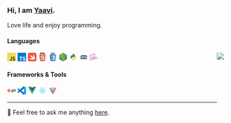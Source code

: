### Hi, I am <a target="_blank" href="https://yaavi.me"><ins>Yaavi</ins></a>.

Love life and enjoy programming. 

#### Languages

<img height=180 align="right" src="https://github-readme-stats.vercel.app/api?username=vsme&theme=github_dark_dimmed" />

<code><img height="20" src="https://raw.githubusercontent.com/github/explore/main/topics/javascript/javascript.png" alt="javascript" /></code>
<code><img height="20" src="https://raw.githubusercontent.com/github/explore/main/topics/typescript/typescript.png" alt="typescript" /></code>
<code><img height="20" src="https://raw.githubusercontent.com/github/explore/main/topics/swift/swift.png" alt="swift" /></code>
<code><img height="20" src="https://raw.githubusercontent.com/github/explore/main/topics/html/html.png" alt="html" /></code>
<code><img height="20" src="https://raw.githubusercontent.com/github/explore/main/topics/css/css.png" alt="css" /></code>
<code><img height="20" src="https://raw.githubusercontent.com/github/explore/main/topics/nodejs/nodejs.png" alt="nodejs" /></code>
<code><img height="20" src="https://raw.githubusercontent.com/github/explore/main/topics/python/python.png" alt="python" /></code>
<code><img height="20" src="https://raw.githubusercontent.com/github/explore/main/topics/less/less.png" alt="less" /></code>
<code><img height="20" src="https://raw.githubusercontent.com/github/explore/main/topics/sass/sass.png" alt="sass" /></code>

#### Frameworks & Tools

<code><img height="20" src="https://raw.githubusercontent.com/github/explore/main/topics/git/git.png" alt="git" /></code>
<code><img height="20" src="https://raw.githubusercontent.com/github/explore/main/topics/visual-studio-code/visual-studio-code.png" alt="visual-studio-code" /></code>
<code><img height="20" src="https://raw.githubusercontent.com/github/explore/main/topics/vue/vue.png" alt="vue" /></code>
<code><img height="20" src="https://raw.githubusercontent.com/github/explore/main/topics/react/react.png" alt="react" /></code>
<code><img height="20" src="https://raw.githubusercontent.com/github/explore/main/topics/vite/vite.png" alt="vite" /></code>

---

💬 Feel free to ask me anything [here](https://github.com/vsme/vsme/issues).
<!--
✨ Never too old to learn
**vsme/vsme** is a ✨ _special_ ✨ repository because its `README.md` (this file) appears on your GitHub profile.

Here are some ideas to get you started:

- 🔭 I’m currently working on ...
- 🌱 I’m currently learning ...
- 👯 I’m looking to collaborate on ...
- 🤔 I’m looking for help with ...
- 💬 Ask me about ...
- 📫 How to reach me: ...
- 😄 Pronouns: ...
- ⚡ Fun fact: ...
-->
